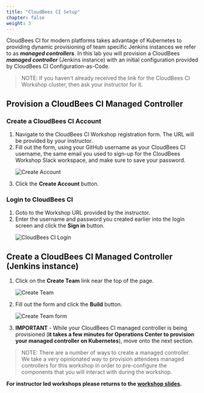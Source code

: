 ```yaml
---
title: "CloudBees CI Setup"
chapter: false
weight: 3
--- 
```


CloudBees CI for modern platforms takes advantage of Kubernetes to providing dynamic provisioning of team specific Jenkins instances we refer to as ***managed controllers***. In this lab you will provision a CloudBees ***managed controller*** (Jenkins instance) with an initial configuration provided by CloudBees CI Configuration-as-Code.

>NOTE: If you haven't already received the link for the CloudBees CI Workshop cluster, then ask your instructor for it.

## Provision a CloudBees CI Managed Controller

### Create a CloudBees CI Account

1. Navigate to the CloudBees CI Workshop registration form. The URL will be provided by your instructor.
2. Fill out the form, using your GitHub username as your CloudBees CI username, the same email you used to sign-up for the CloudBees Workshop Slack workspace, and make sure to save your password. <p>![Create Account](registration-form.png?width=40pc)
3. Click the **Create Account** button.

### Login to CloudBees CI

1. Goto to the Workshop URL provided by the instructor.
2. Enter the username and password you created earlier into the login screen and click the **Sign in** button.<p>![CloudBees CI Login](setup-login.png?width=40pc)

## Create a CloudBees CI Managed Controller (Jenkins instance)

1. Click on the **Create Team** link near the top of the page.<p>![Create Team](create-team-link.png?width=70pc)
2. Fill out the form and click the **Build** button.<p>![Create Team form](create-team-form.png?width=70pc)
3. **IMPORTANT** - While your CloudBees CI managed controller is being provisioned (**it takes a few minutes for Operations Center to provision your managed controller on Kubernetes**), move onto the next section.

>NOTE: There are a number of ways to create a managed controller. We take a very opinionated way to provision attendees managed controllers for this workshop in order to pre-configure the components that you will interact with during the workshop.

**For instructor led workshops please returns to the [workshop slides](https://cloudbees-days.github.io/core-rollout-flow-workshop/cloudbees-ci/#16).**